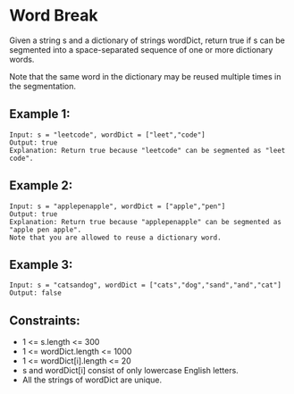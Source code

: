 # Word Break

Given a string s and a dictionary of strings wordDict, return true if s can be segmented into a space-separated sequence of one or more dictionary words.

Note that the same word in the dictionary may be reused multiple times in the segmentation.

## Example 1:

```
Input: s = "leetcode", wordDict = ["leet","code"]
Output: true
Explanation: Return true because "leetcode" can be segmented as "leet code".
```

## Example 2:

```
Input: s = "applepenapple", wordDict = ["apple","pen"]
Output: true
Explanation: Return true because "applepenapple" can be segmented as "apple pen apple".
Note that you are allowed to reuse a dictionary word.
```

## Example 3:

```
Input: s = "catsandog", wordDict = ["cats","dog","sand","and","cat"]
Output: false
```

## Constraints:

- 1 <= s.length <= 300
- 1 <= wordDict.length <= 1000
- 1 <= wordDict[i].length <= 20
- s and wordDict[i] consist of only lowercase English letters.
- All the strings of wordDict are unique.
